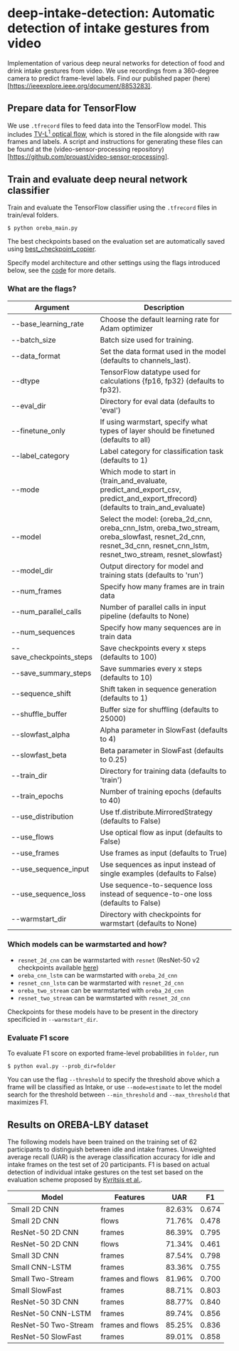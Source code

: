 # deep-intake-detection: Automatic detection of intake gestures from video

Implementation of various deep neural networks for detection of food and drink intake gestures from video.
We use recordings from a 360-degree camera to predict frame-level labels.
Find our published paper (here)[https://ieeexplore.ieee.org/document/8853283].

## Prepare data for TensorFlow

We use `.tfrecord` files to feed data into the TensorFlow model.
This includes [TV-L<sup>1</sup> optical flow](https://pequan.lip6.fr/~bereziat/cours/master/vision/papers/zach07.pdf), which is stored in the file alongside with raw frames and labels.
A script and instructions for generating these files can be found at the (video-sensor-processing repository)[https://github.com/prouast/video-sensor-processing].

## Train and evaluate deep neural network classifier

Train and evaluate the TensorFlow classifier using the `.tfrecord` files in train/eval folders.

```
$ python oreba_main.py
```

The best checkpoints based on the evaluation set are automatically saved using [best_checkpoint_copier](https://github.com/bluecamel/best_checkpoint_copier).

Specify model architecture and other settings using the flags introduced below, see the [code](https://github.com/prouast/deep-intake-detection/blob/master/model/oreba_main.py#L21) for more details.

### What are the flags?

| Argument | Description |
| --- | --- |
| --base_learning_rate | Choose the default learning rate for Adam optimizer |
| --batch_size | Batch size used for training. |
| --data_format | Set the data format used in the model (defaults to channels_last). |
| --dtype | TensorFlow datatype used for calculations {fp16, fp32} (defaults to fp32). |
| --eval_dir | Directory for eval data (defaults to 'eval') |
| --finetune_only | If using warmstart, specify what types of layer should be finetuned (defaults to all) |
| --label_category | Label category for classification task (defaults to 1) |
| --mode | Which mode to start in {train_and_evaluate, predict_and_export_csv, predict_and_export_tfrecord} (defaults to train_and_evaluate) |
| --model | Select the model: {oreba_2d_cnn, oreba_cnn_lstm, oreba_two_stream, oreba_slowfast, resnet_2d_cnn, resnet_3d_cnn, resnet_cnn_lstm, resnet_two_stream, resnet_slowfast} |
| --model_dir | Output directory for model and training stats (defaults to 'run') |
| --num_frames | Specify how many frames are in train data |
| --num_parallel_calls | Number of parallel calls in input pipeline (defaults to None) |
| --num_sequences | Specify how many sequences are in train data |
| --save_checkpoints_steps | Save checkpoints every x steps (defaults to 100) |
| --save_summary_steps | Save summaries every x steps (defaults to 10) |
| --sequence_shift | Shift taken in sequence generation (defaults to 1) |
| --shuffle_buffer | Buffer size for shuffling (defaults to 25000) |
| --slowfast_alpha | Alpha parameter in SlowFast (defaults to 4) |
| --slowfast_beta | Beta parameter in SlowFast (defaults to 0.25) |
| --train_dir | Directory for training data (defaults to 'train') |
| --train_epochs | Number of training epochs (defaults to 40) |
| --use_distribution | Use tf.distribute.MirroredStrategy (defaults to False) |
| --use_flows | Use optical flow as input (defaults to False) |
| --use_frames | Use frames as input (defaults to True) |
| --use_sequence_input | Use sequences as input instead of single examples (defaults to False) |
| --use_sequence_loss | Use sequence-to-sequence loss instead of sequence-to-one loss (defaults to False) |
| --warmstart_dir | Directory with checkpoints for warmstart (defaults to None) |

### Which models can be warmstarted and how?

- `resnet_2d_cnn` can be warmstarted with `resnet` (ResNet-50 v2 checkpoints available [here](https://github.com/tensorflow/models/tree/master/official/resnet))
- `oreba_cnn_lstm` can be warmstarted with `oreba_2d_cnn`
- `resnet_cnn_lstm` can be warmstarted with `resnet_2d_cnn`
- `oreba_two_stream` can be warmstarted with `oreba_2d_cnn`
- `resnet_two_stream` can be warmstarted with `resnet_2d_cnn`

Checkpoints for these models have to be present in the directory specificied in `--warmstart_dir`.

### Evaluate F1 score

To evaluate F1 score on exported frame-level probabilities in `folder`, run

```
$ python eval.py --prob_dir=folder
```

You can use the flag `--threshold` to specify the threshold above which a frame will be classified as Intake, or use `--mode=estimate` to let the model search for the threshold between `--min_threshold` and `--max_threshold` that maximizes F1.

## Results on OREBA-LBY dataset

The following models have been trained on the training set of 62 participants to distinguish between idle and intake frames.
Unweighted average recall (UAR) is the average classification accuracy for idle and intake frames on the test set of 20 participants.
F1 is based on actual detection of individual intake gestures on the test set based on the evaluation scheme proposed by [Kyritsis et al.](https://ieeexplore.ieee.org/abstract/document/8606156).   

| Model | Features | UAR | F1 |
| --- | ---  | --- | --- |
| Small 2D CNN | frames | 82.63% | 0.674 |
| Small 2D CNN | flows | 71.76% | 0.478 |
| ResNet-50 2D CNN | frames | 86.39% | 0.795 |
| ResNet-50 2D CNN | flows | 71.34% | 0.461 |
| Small 3D CNN | frames | 87.54% | 0.798 |
| Small CNN-LSTM | frames | 83.36% | 0.755 |
| Small Two-Stream | frames and flows | 81.96% | 0.700 |
| Small SlowFast | frames | 88.71% | 0.803 |
| ResNet-50 3D CNN | frames | 88.77% | 0.840 |
| ResNet-50 CNN-LSTM | frames | 89.74% | 0.856 |
| ResNet-50 Two-Stream | frames and flows | 85.25% | 0.836 |
| ResNet-50 SlowFast | frames | 89.01% | 0.858 |
